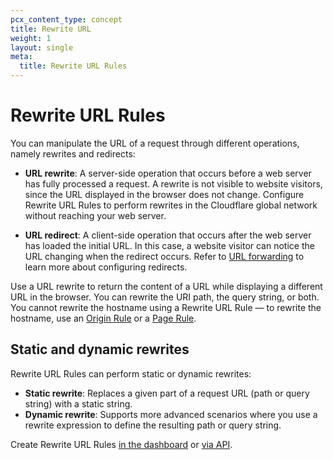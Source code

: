 ```yaml
---
pcx_content_type: concept
title: Rewrite URL
weight: 1
layout: single
meta:
  title: Rewrite URL Rules
---
```


# Rewrite URL Rules

You can manipulate the URL of a request through different operations, namely rewrites and redirects:

* **URL rewrite**: A server-side operation that occurs before a web server has fully processed a request. A rewrite is not visible to website visitors, since the URL displayed in the browser does not change. Configure Rewrite URL Rules to perform rewrites in the Cloudflare global network without reaching your web server.

* **URL redirect**: A client-side operation that occurs after the web server has loaded the initial URL. In this case, a website visitor can notice the URL changing when the redirect occurs. Refer to [URL forwarding](/rules/url-forwarding/) to learn more about configuring redirects.

Use a URL rewrite to return the content of a URL while displaying a different URL in the browser. You can rewrite the URI path, the query string, or both. You cannot rewrite the hostname using a Rewrite URL Rule — to rewrite the hostname, use an [Origin Rule](/rules/origin-rules/) or a [Page Rule](https://support.cloudflare.com/hc/articles/206190798).

## Static and dynamic rewrites

Rewrite URL Rules can perform static or dynamic rewrites:

* **Static rewrite**: Replaces a given part of a request URL (path or query string) with a static string.
* **Dynamic rewrite**: Supports more advanced scenarios where you use a rewrite expression to define the resulting path or query string.

Create Rewrite URL Rules [in the dashboard](/rules/transform/url-rewrite/create-dashboard/) or [via API](/rules/transform/url-rewrite/create-api/).
